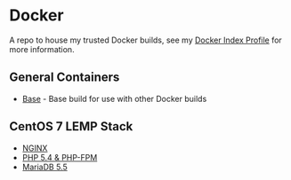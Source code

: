 Docker
=============

A repo to house my trusted Docker builds, see my [Docker Index Profile](https://index.docker.io/u/russmckendrick/) for more information.

## General Containers

- [Base](https://registry.hub.docker.com/u/russmckendrick/base/) - Base build for use with other Docker builds


## CentOS 7 LEMP Stack

- [NGINX](https://registry.hub.docker.com/u/russmckendrick/nginx/)
- [PHP 5.4 & PHP-FPM](https://registry.hub.docker.com/u/russmckendrick/php-fpm/)
- [MariaDB 5.5](https://registry.hub.docker.com/u/russmckendrick/mariadb/)

